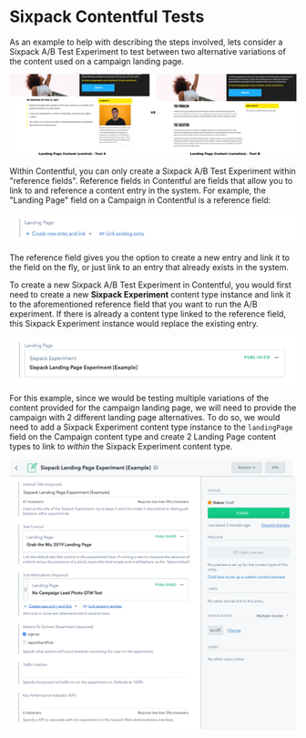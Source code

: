 # Sixpack Contentful Tests

As an example to help with describing the steps involved, lets consider a Sixpack A/B Test Experiment to test between two alternative variations of the content used on a campaign landing page.

![Sixpack Landing Page Content Alternatives](../../../.gitbook/assets/sixpack-landing-page-content-alternatives.png)

Within Contentful, you can only create a Sixpack A/B Test Experiment within "reference fields". Reference fields in Contentful are fields that allow you to link to and reference a content entry in the system. For example, the "Landing Page" field on a Campaign in Contentful is a reference field:

![Contentful Reference Field](../../../.gitbook/assets/contentful-reference-field.png)

The reference field gives you the option to create a new entry and link it to the field on the fly, or just link to an entry that already exists in the system.

To create a new Sixpack A/B Test Experiment in Contentful, you would first need to create a new **Sixpack Experiment** content type instance and link it to the aforementioned reference field that you want to run the A/B experiment. If there is already a content type linked to the reference field, this Sixpack Experiment instance would replace the existing entry.

![Sixpack Experiment Linked To Reference Field](../../../.gitbook/assets/sixpack-experiment-linked-to-reference-field.png)

For this example, since we would be testing multiple variations of the content provided for the campaign landing page, we will need to provide the campaign with 2 different landing page alternatives. To do so, we would need to add a Sixpack Experiment content type instance to the `landingPage` field on the Campaign content type and create 2 Landing Page content types to link to _within_ the Sixpack Experiment content type.

![Sixpack Experiment Example Landing Page Test](../../../.gitbook/assets/sixpack-experiment-example-landing-page-test.png)

